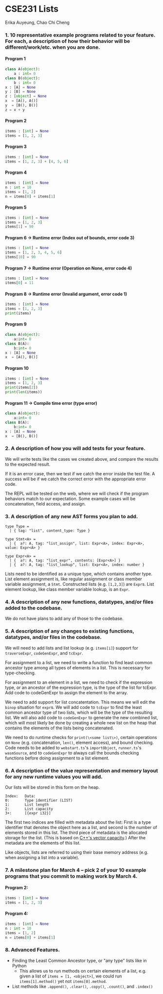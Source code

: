 # CSE231 Lists 
Erika Auyeung, Chao Chi Cheng

### 1. 10 representative example programs related to your feature. For each, a description of how  their behavior will be different/work/etc. when you are done.

#### Program 1
```python
class A(object):     
    a : int= 0
class B(object):    
    b : int= 0
x : [A] = None
y : [B] = None
z : [object] = None
x  = [A(), A()]
y  = [B(), B()]
z = x + y
```
#### Program 2
```python
items : [int] = None
items = [1, 2, 3]
```
#### Program 3
```python
items : [int] = None
items = [1, 2, 3] + [4, 5, 6]
```
#### Program 4
```python
items : [int] = None
n : int = 10
items = [1, 2]
n = items[0] + items[1]
```
#### Program 5
```python
items : [int] = None
items = [1, 2, 3] 
items[1] = 90
```
#### Program 6 &#8594; Runtime error (Index out of bounds, error code 3)
```python
items : [int] = None
items = [1, 2, 3, 4, 5, 6]
items[10] = 90
```
#### Program 7 &#8594; Runtime error (Operation on None, error code 4)
```python
items : [int] = None
items[0] = 11
```
#### Program 8 &#8594; Runtime error (Invalid argument, error code 1)
```python
items : [int] = None
items = [1, 2, 3]
print(items)
```
#### Program 9
```python
class A(object):     
    a:int= 0      
class B(A):    
    b:int= 0      
x : [A] = None
x  = [A(), B()]
```
#### Program 10
```python
items : [int] = None
items = [1, 2, 3]
print(items[2])
print(len(items))
```
#### Program 11 &#8594; Compile time error (type error)
```python
class A(object):     
    a:int= 0      
class B(A):    
    b:int= 0      
x : [A] = None
x  = [B(), B()]
```

### 2. A description of how you will add tests for your feature.
We will write tests like the cases we created above, and compare the results to the expected result.

If it is an error case, then we test if we catch the error inside the test file. A success will be if we catch the correct error with the appropriate error code.

The REPL will be tested on the web, where we will check if the program behaviors match to our expectation. Some example cases will be concatenation, field access, and assign.

### 3. A description of any new AST forms you plan to add.
```typescript=
type Type =
  | { tag: "list", content_type: Type }

type Stmt<A> =
  | {  a?: A, tag: "list_assign", list: Expr<A>, index: Expr<A>, value: Expr<A> }

type Expr<A> =
  | {  a?: A, tag: "list_expr", contents: [Expr<A>] }
  | {  a?: A, tag: "list_lookup", list: Expr<A>, index: number }
```

Lists need to be identified as a unique type, which contains another type.
List element assignment is, like regular assignment or class member variable assignment, a `Stmt`.
Constructed lists (e.g. `[1,2,3]`) are `Expr`s.
List element lookup, like class member variable lookup, is an `Expr`.

### 4. A description of any new functions, datatypes, and/or files added to the codebase.
We do not have plans to add any of those to the codebase.

### 5. A description of any changes to existing functions, datatypes, and/or files in the codebase.

We will need to add lists and list lookup (e.g. `items[i]`) support for `traverseExpr`, `codeGenExpr`, and `tcExpr`.

For assignment to a list, we need to write a function to find least common ancestor type among all types of elements in a list. This is necessary for type-checking.

For assignment to an element in a list, we need to check if the expression type, or an ancestor of the expression type, is the type of the list for tcExpr. Add code to codeGenExpr to assign the element to the array. 

We need to add support for list concatentation. This means we will edit the `binop` situation for `expr`s. We will add code to `tcExpr` to find the least common ancestor type of two lists, which will be the type of the resulting list. We will also add code to `codeGenExpr` to generate the new combined list, which will most likely be done by creating a whole new list on the heap that contains the elements of the lists being concatenated.

We need to do runtime checks for `print(\<some list\>)`, certain operations on `None` (e.g. concatenation, `len()`, element access), and bound checking. Code needs to be added to `webstart.ts`'s `importObject`, `runner.ts`'s `wasmSource`, and to `codeGenExpr` to always call the bounds checking functions before doing assignment to a list element.

### 6. A description of the value representation and memory layout for any new runtime values you will add.

Our lists will be stored in this form on the heap.
```
Index:   Data:
0:       Type identifier (LIST)
1:       List length
2:       List capacity
3+:      [{expr i32}]
```
The first two indices are filled with metadata about the list: First is a type identifier that denotes the object here as a list, and second is the number of elements stored in this list. The third piece of metadata is the allocated storage for the list. (This is based on [C++'s vector capacity](https://www.cplusplus.com/reference/vector/vector/capacity/).) After the metadata are the elements of this list.

Like objects, lists are referred to using their base memory address (e.g. when assigning a list into a variable).

### 7. A milestone plan for March 4 – pick 2 of your 10 example programs that you commit to making work by March 4.

#### Program 2:
```python
items : [int] = None
items = [1, 2, 3]
```
#### Program 4:
```python
items : [int] = None
n : int = 10
items = [1, 2]
n = items[0] + items[1]
```

### 8. Advanced Features.
* Finding the Least Common Ancestor type, or "any type" lists like in Python
  * This allows us to run methods on certain elements of a list, e.g. given a list of `items = [1, <object>]`, we could run `items[1].method()` yet not `items[0].method`.
* List methods like `.append()`, `.clear()`, `.copy()`, `.count()`, and `.index()`
